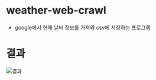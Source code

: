 # weather-web-crawl
- google에서 현재 날씨 정보를 가져와 csv에 저장하는 프로그램
# 결과
![결과](https://user-images.githubusercontent.com/116625723/198171698-8c716d6d-c6ce-409b-b50f-2e5a671b67be.png)
